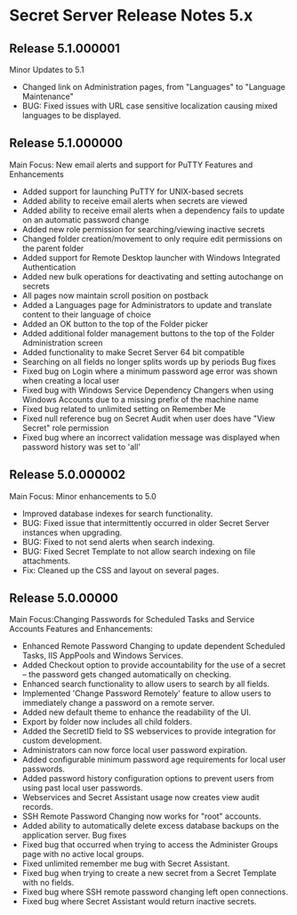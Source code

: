 [display]: # "search,content,print"
[priority]: #
[tags]: # "Release Notes"
[title]: # "Secret Server Release Notes 5.x"

# Secret Server Release Notes 5.x

## Release 5.1.000001

Minor Updates to 5.1

- Changed link on Administration pages, from "Languages" to "Language Maintenance"
- BUG: Fixed issues with URL case sensitive localization causing mixed languages to be displayed. 

## Release 5.1.000000 

Main Focus: New email alerts and support for PuTTY Features and Enhancements

- Added support for launching PuTTY for UNIX-based secrets
- Added ability to receive email alerts when secrets are viewed
- Added ability to receive email alerts when a dependency fails to update on an automatic password change
- Added new role permission for searching/viewing inactive secrets
- Changed folder creation/movement to only require edit permissions on the parent folder
- Added support for Remote Desktop launcher with Windows Integrated Authentication
- Added new bulk operations for deactivating and setting autochange on secrets
- All pages now maintain scroll position on postback
- Added a Languages page for Administrators to update and translate content to their language of choice
- Added an OK button to the top of the Folder picker
- Added additional folder management buttons to the top of the Folder Administration screen
- Added functionality to make Secret Server 64 bit compatible
- Searching on all fields no longer splits words up by periods Bug fixes
- Fixed bug on Login where a minimum password age error was shown when creating a local user
- Fixed bug with Windows Service Dependency Changers when using Windows Accounts due to a missing prefix of the machine name
- Fixed bug related to unlimited setting on Remember Me
- Fixed null reference bug on Secret Audit when user does have "View Secret" role permission
- Fixed bug where an incorrect validation message was displayed when password history was set to 'all' 

## Release 5.0.000002

Main Focus: Minor enhancements to 5.0

- Improved database indexes for search functionality.
- BUG: Fixed issue that intermittently occurred in older Secret Server instances when upgrading.
- BUG: Fixed to not send alerts when search indexing.
- BUG: Fixed Secret Template to not allow search indexing on file attachments.
- Fix: Cleaned up the CSS and layout on several pages. 

## Release 5.0.00000 

Main Focus:Changing Passwords for Scheduled Tasks and 
Service Accounts Features and Enhancements:

- Enhanced Remote Password Changing to update dependent Scheduled Tasks, IIS AppPools and Windows Services.
- Added Checkout option to provide accountability for the use of a secret – the password gets changed automatically on checking.
- Enhanced search functionality to allow users to search by all fields.
- Implemented 'Change Password Remotely' feature to allow users to immediately change a password on a remote server.
- Added new default theme to enhance the readability of the UI.
- Export by folder now includes all child folders.
- Added the SecretID field to SS webservices to provide integration for custom development.
- Administrators can now force local user password expiration.
- Added configurable minimum password age requirements for local user passwords.
- Added password history configuration options to prevent users from using past local user passwords.
- Webservices and Secret Assistant usage now creates view audit records.
- SSH Remote Password Changing now works for "root" accounts.
- Added ability to automatically delete excess database backups on the application server. Bug fixes
- Fixed bug that occurred when trying to access the Administer Groups page with no active local groups.
- Fixed unlimited remember me bug with Secret Assistant.
- Fixed bug when trying to create a new secret from a Secret Template with no fields.
- Fixed bug where SSH remote password changing left open connections.
- Fixed bug where Secret Assistant would return inactive secrets.


